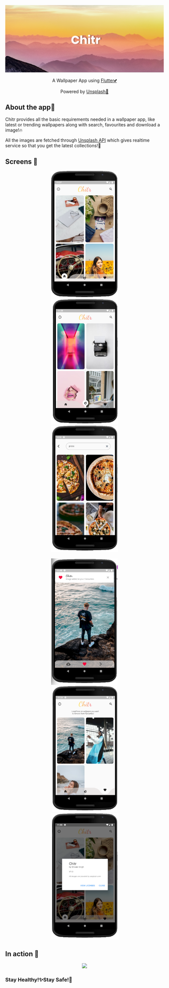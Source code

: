 <p align="center">
  <a href="https://github.com/Singh-Shivani/Chitr">
    <img src="App Images/banner.png" alt="Logo" style="width:400">
  </a>
</p>

<p align ="center"> 
A Wallpaper App using <a href="https://flutter.dev/">Flutter💕</a>
<br>
<br>
Powered by <a href="https://unsplash.com/">Unsplash💪</a>
</p>

## About the app🥳

Chitr provides all the basic requirements needed in a wallpaper app, like latest or trending wallpapers along with search, favourites and download a image!🔥

All the images are fetched through [Unsplash API](https://unsplash.com/developers) which gives realtime service so that you get the latest collections!🤩

## Screens 📱

<p align="center">
<img src="App Images/homePage.png" height="400"/> <img src="App Images/trendingPage.png" height="400" hspace="100"/> <img src="App Images/searchPage.png" height="400" /> <br><br>
<img src="App Images/imageAddedToFav.png" height="400" /> <img src="App Images/FavImagePage.png" height="400" hspace="100"/> <img src="App Images/viewLicense.png" height="400" hspace="100"/>
</p>

## In action 👀

<p align="center">
  <img src="wallp.gif" height="550"/>
 </p>
 

<h3>Stay Healthy!✨Stay Safe!🖖</h3>


